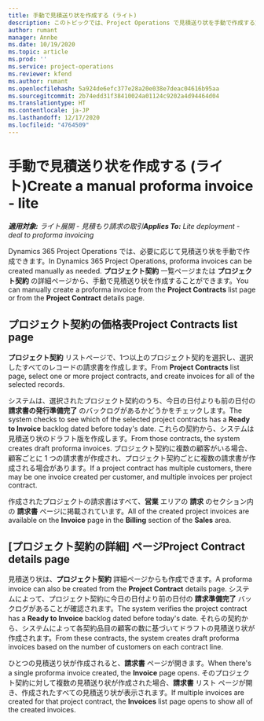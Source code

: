 ```yaml
---
title: 手動で見積送り状を作成する (ライト)
description: このトピックでは、Project Operations で見積送り状を手動で作成する方法について解説します。
author: rumant
manager: Annbe
ms.date: 10/19/2020
ms.topic: article
ms.prod: ''
ms.service: project-operations
ms.reviewer: kfend
ms.author: rumant
ms.openlocfilehash: 5a924de6efc377e28a20e038e7deac04616b95aa
ms.sourcegitcommit: 2b74edd31f38410024a01124c9202a4d94464d04
ms.translationtype: HT
ms.contentlocale: ja-JP
ms.lasthandoff: 12/17/2020
ms.locfileid: "4764509"
---
```

# <a name="create-a-manual-proforma-invoice---lite"></a><span data-ttu-id="812ce-103">手動で見積送り状を作成する (ライト)</span><span class="sxs-lookup"><span data-stu-id="812ce-103">Create a manual proforma invoice - lite</span></span>

<span data-ttu-id="812ce-104">_**適用対象:** ライト展開 - 見積もり請求の取引_</span><span class="sxs-lookup"><span data-stu-id="812ce-104">_**Applies To:** Lite deployment - deal to proforma invoicing_</span></span>

<span data-ttu-id="812ce-105">Dynamics 365 Project Operations では、必要に応じて見積送り状を手動で作成できます。</span><span class="sxs-lookup"><span data-stu-id="812ce-105">In Dynamics 365 Project Operations, proforma invoices can be created manually as needed.</span></span> <span data-ttu-id="812ce-106">**プロジェクト契約** 一覧ページまたは **プロジェクト契約** の詳細ページから、手動で見積送り状を作成することができます。</span><span class="sxs-lookup"><span data-stu-id="812ce-106">You can manually create a proforma invoice from the **Project Contracts** list page or from the **Project Contract** details page.</span></span>

##  <a name="project-contracts-list-page"></a><span data-ttu-id="812ce-107">プロジェクト契約の価格表</span><span class="sxs-lookup"><span data-stu-id="812ce-107">Project Contracts list page</span></span>

<span data-ttu-id="812ce-108">**プロジェクト契約** リストページで、1つ以上のプロジェクト契約を選択し、選択したすべてのレコードの請求書を作成します。</span><span class="sxs-lookup"><span data-stu-id="812ce-108">From **Project Contracts** list page, select one or more project contracts, and create invoices for all of the selected records.</span></span>

<span data-ttu-id="812ce-109">システムは、選択されたプロジェクト契約のうち、今日の日付よりも前の日付の **請求書の発行準備完了** のバックログがあるかどうかをチェックします。</span><span class="sxs-lookup"><span data-stu-id="812ce-109">The system checks to see which of the selected project contracts has a **Ready to Invoice** backlog dated before today's date.</span></span> <span data-ttu-id="812ce-110">これらの契約から、システムは見積送り状のドラフト版を作成します。</span><span class="sxs-lookup"><span data-stu-id="812ce-110">From those contracts, the system creates draft proforma invoices.</span></span> <span data-ttu-id="812ce-111">プロジェクト契約に複数の顧客がいる場合、顧客ごとに 1 つの請求書が作成され、プロジェクト契約ごとに複数の請求書が作成される場合があります。</span><span class="sxs-lookup"><span data-stu-id="812ce-111">If a project contract has multiple customers, there may be one invoice created per customer, and multiple invoices per project contract.</span></span>

<span data-ttu-id="812ce-112">作成されたプロジェクトの請求書はすべて、**営業** エリアの **請求** のセクション内の **請求書** ページに掲載されています。</span><span class="sxs-lookup"><span data-stu-id="812ce-112">All of the created project invoices are available on the **Invoice** page in the **Billing** section of the **Sales** area.</span></span>

## <a name="project-contract-details-page"></a><span data-ttu-id="812ce-113">[プロジェクト契約の詳細] ページ</span><span class="sxs-lookup"><span data-stu-id="812ce-113">Project Contract details page</span></span>

<span data-ttu-id="812ce-114">見積送り状は、**プロジェクト契約** 詳細ページからも作成できます。</span><span class="sxs-lookup"><span data-stu-id="812ce-114">A proforma invoice can also be created from the **Project Contract** details page.</span></span> <span data-ttu-id="812ce-115">システムによって、プロジェクト契約に今日の日付より前の日付の **請求準備完了** バックログがあることが確認されます。</span><span class="sxs-lookup"><span data-stu-id="812ce-115">The system verifies the project contract has a **Ready to Invoice** backlog dated before today's date.</span></span> <span data-ttu-id="812ce-116">それらの契約から、システムによって各契約品目の顧客の数に基づいてドラフトの見積送り状が作成されます。</span><span class="sxs-lookup"><span data-stu-id="812ce-116">From these contracts, the system creates draft proforma invoices based on the number of customers on each contract line.</span></span>

<span data-ttu-id="812ce-117">ひとつの見積送り状が作成されると、**請求書** ページが開きます。</span><span class="sxs-lookup"><span data-stu-id="812ce-117">When there's a single proforma invoice created, the **Invoice** page opens.</span></span> <span data-ttu-id="812ce-118">そのプロジェクト契約に対して複数の見積送り状が作成された場合、**請求書** リスト ページが開き、作成されたすべての見積送り状が表示されます。</span><span class="sxs-lookup"><span data-stu-id="812ce-118">If multiple invoices are created for that project contract, the **Invoices** list page opens to show all of the created invoices.</span></span>
